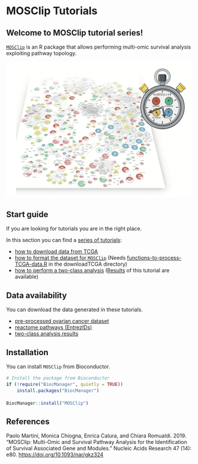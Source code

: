 
# MOSClip Tutorials

## Welcome to MOSClip tutorial series!

[`MOSClip`](https://github.com/CaluraLab/MOSClip) is an R package that allows performing multi-omic survival analysis exploiting pathway topology. 

![Cover](figures/cover.png)


## Start guide

If you are looking for tutorials you are in the right place.

In this section you can find a [series of tutorials](https://caluralab.github.io/MOSClipTutorials):

- [how to download data from TCGA](https://caluralab.github.io/MOSClipTutorials/downloadData.html)
- [how to format the dataset for `MOSClip`](https://caluralab.github.io/MOSClipTutorials/formatTCGAdatasets.html) (Needs [functions-to-process-TCGA-data.R](https://caluralab.github.io/MOSClipTutorials/functions-to-process-TCGA-data.R) in the downloadTCGA directory)
- [how to perform a two-class analysis](https://caluralab.github.io/MOSClipTutorials/analysisTCGA2class.html) ([Results](https://github.com/CaluraLab/MOSClipTutorials/tree/main/Rmd/MOSresults/twoClass) of this tutorial are available)


## Data availability

You can download the data generated in these tutorials.

* [pre-processed ovarian cancer dataset](https://caluralab.github.io/MOSClipTutorials/Rmd/downloadTCGA/TCGA-OV-pre-processed.RData)
* [reactome pathways (EntrezIDs)](https://caluralab.github.io/MOSClipTutorials/Rmd/downloadTCGA/reactome-entrez-2024-05-27.RData)
* [two-class analysis results](https://caluralab.github.io/MOSClipTutorials/Rmd/MOSresults/twoClass)


## Installation

You can install `MOSClip` from Bioconductor.

``` r
# Install the package from Bioconductor
if (!require("BiocManager", quietly = TRUE))
    install.packages("BiocManager")

BiocManager::install("MOSClip")
```


## References

Paolo Martini, Monica Chiogna, Enrica Calura, and Chiara Romualdi. 2019.
“MOSClip: Multi-Omic and Survival Pathway Analysis for the
Identification of Survival Associated Gene and Modules.” Nucleic Acids
Research 47 (14): e80. <https://doi.org/10.1093/nar/gkz324>